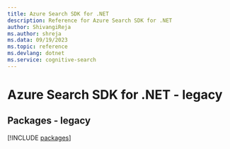 ```yaml
---
title: Azure Search SDK for .NET
description: Reference for Azure Search SDK for .NET
author: ShivangiReja
ms.author: shreja
ms.data: 09/19/2023
ms.topic: reference
ms.devlang: dotnet
ms.service: cognitive-search
---
```

# Azure Search SDK for .NET - legacy
## Packages - legacy
[!INCLUDE [packages](search-index.md)]